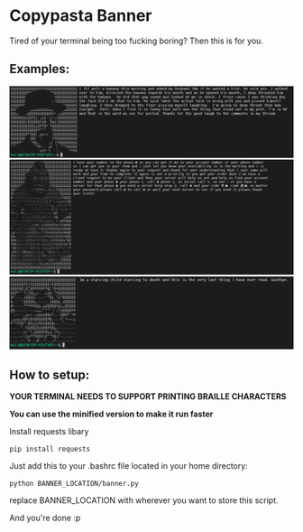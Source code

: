 # Copypasta Banner
Tired of your terminal being too fucking boring?
Then this is for you.
## Examples:
![3.png](imgs/1.png)
![2.png](imgs/2.png)
![1.png](imgs/3.png)
## How to setup:
**YOUR TERMINAL NEEDS TO SUPPORT PRINTING BRAILLE CHARACTERS**

**You can use the minified version to make it run faster**

Install requests libary
```
pip install requests
```
Just add this to your .bashrc file located in your home directory:
```
python BANNER_LOCATION/banner.py
```
replace BANNER_LOCATION with wherever you want to store this script.

And you're done :p
